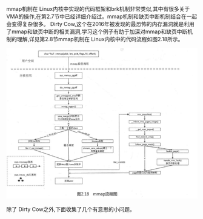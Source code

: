 mmap机制在 Linux内核中实现的代码框架和brk机制非常类似,其中有很多关于VMA的操作,在第2.7节中已经详细介绍过。mmap机制和缺页中断机制结合在一起会变得复杂很多。 Dirty Cow,这个在2016年被发现的最恐怖的内存漏洞就是利用了mmap和缺页中断的相关漏洞,学习这个例子有助于加深对mmap和缺页中断机制的理解,详见第2.8节mmap机制在 Linux内核中的代码流程如图2.18所示。

![mmap流程图](picture/mmap流程图.png)

除了 Dirty Cow之外,下面收集了几个有意思的小问题。

